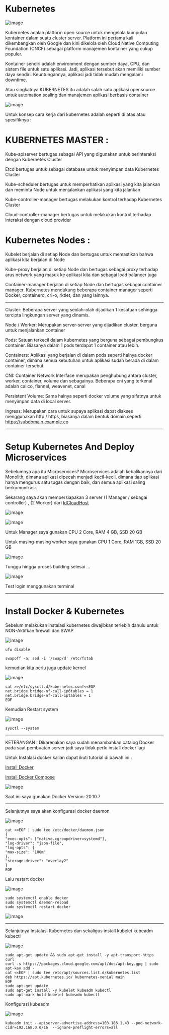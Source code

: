 # Kubernetes 

![image](https://user-images.githubusercontent.com/106061407/175206118-a6b8588e-ee85-4235-8cfd-57134e2e2a33.png)

Kubernetes adalah platform open source untuk mengelola kumpulan kontainer dalam suatu cluster server. Platform ini pertama kali dikembangkan oleh Google dan kini dikelola oleh Cloud Native Computing Foundation (CNCF) sebagai platform manajemen kontainer yang cukup populer.

Kontainer sendiri adalah environment dengan sumber daya, CPU, dan sistem file untuk satu aplikasi. Jadi, aplikasi tersebut akan memiliki sumber daya sendiri. Keuntungannya, aplikasi jadi tidak mudah mengalami downtime.

Atau singkatnya KUBERNETES itu adalah salah satu aplikasi opensource  untuk automation scaling dan manajemen aplikasi berbasis container

![image](https://user-images.githubusercontent.com/106061407/175206855-649823c2-c1dd-4e27-9bda-53576bd8ecad.png)

Untuk konsep cara kerja dari kubernetes adalah seperti di atas atau spesifiknya :

# KUBERNETES MASTER :

Kube-apiserver bertugas sebagai API yang digunakan untuk berinteraksi dengan Kubernetes Cluster

Etcd bertugas untuk sebagai database untuk menyimpan data Kubernetes Cluster

Kube-scheduler bertugas untuk memperhatikan aplikasi yang kita jalankan dan meminta Node untuk menjalankan aplikasi yang kita jalankan

Kube-controller-manager bertugas melakukan kontrol terhadap Kubernetes Cluster

Cloud-controller-manager bertugas untuk melakukan kontrol terhadap interaksi dengan cloud provider

# Kubernetes Nodes : 

Kubelet berjalan di setiap Node dan bertugas untuk memastikan bahwa aplikasi kita berjalan di Node

Kube-proxy berjalan di setiap Node dan bertugas sebagai proxy terhadap arus network yang masuk ke aplikasi kita dan sebagai load balancer juga

Container-manager berjalan di setiap Node dan bertugas sebagai container manager. Kubernetes mendukung beberapa container manager seperti Docker, containerd, cri-o, rktlet, dan yang lainnya.

-----------------------------------

Cluster: Beberapa server yang seolah-olah dijadikan 1 kesatuan sehingga tercipta lingkungan server yang dinamis.

Node / Worker: Merupakan server-server yang dijadikan cluster, berguna untuk menjalankan container

Pods: Satuan terkecil dalam kubernetes yang berguna sebagai pembungkus container. Biasanya dalam 1 pods terdapat 1 container atau lebih.

Containers: Aplikasi yang berjalan di dalam pods seperti halnya docker container, dimana semua kebutuhan untuk aplikasi sudah berada di dalam container tersebut.

CNI: Container Network Interface merupakan penghubung antara cluster, worker, container, volume dan sebagainya. Beberapa cni yang terkenal adalah calico, flannel, weavenet, canal

Persistent Volume: Sama halnya seperti docker volume yang sifatnya untuk menyimpan data di local server.

Ingress: Merupakan cara untuk supaya aplikasi dapat diakses menggunakan http / https, biasanya dalam bentuk domain seperti https://subdomain.example.co

-----------------------------------

# Setup Kubernetes And Deploy Microservices

Sebelumnya apa itu Microservices? Microservices adalah kebalikannya dari Monolith, dimana aplikasi dipecah menjadi kecil-kecil, dimana tiap aplikasi hanya mengurus satu tugas dengan baik, dan semua aplikasi saling berkomunikasi.

Sekarang saya akan mempersiapakan 3 server (1 Manager / sebagai controller) , (2 Worker) dari [IdCloudHost](idcloudhost.com)

![image](https://user-images.githubusercontent.com/106061407/175207641-ce3c5dec-9964-4e4a-96c1-ecbd2ea092d4.png)

![image](https://user-images.githubusercontent.com/106061407/175207791-e8751bb7-3d6b-4332-8835-3f2c36575800.png)


Untuk Manager saya gunakan CPU 2 Core, RAM 4 GB, SSD 20 GB

Untuk masing-masing worker saya gunakan CPU 1 Core, RAM 1GB, SSD 20 GB

![image](https://user-images.githubusercontent.com/106061407/175208025-2abab260-c644-4b52-9614-4485328fc8cc.png)

Tunggu hingga proses building selesai ...

![image](https://user-images.githubusercontent.com/106061407/175208197-ee22d02f-0447-475d-94ea-6941e2ac3dd5.png)

Test login menggunakan terminal

-----------------------------

# Install Docker & Kubernetes

Sebelum melakukan instalasi kubernetes diwajibkan terlebih dahulu untuk NON-Aktifkan firewall dan SWAP

![image](https://user-images.githubusercontent.com/106061407/175208485-b5913de6-a2c9-4b69-9037-1c8fe02081ea.png)

```
ufw disable
```

```
swapoff -a; sed -i '/swap/d' /etc/fstab
```

kemudian kita perlu juga update kernel

![image](https://user-images.githubusercontent.com/106061407/175209233-edb3389e-6712-4568-9a7f-7be4353b190b.png)

```
cat >>/etc/sysctl.d/kubernetes.conf<<EOF
net.bridge.bridge-nf-call-ip6tables = 1
net.bridge.bridge-nf-call-iptables = 1
EOF
```

Kemudian Restart system

![image](https://user-images.githubusercontent.com/106061407/175210657-962d782a-211a-4381-98c3-6fec4fa20deb.png)

```
sysctl --system
```

--------------------------------------------

KETERANGAN : Dikarenakan saya sudah menambahkan catalog Docker pada saat pembuatan server jadi saya tidak perlu install docker lagi

Untuk Instalasi docker kalian dapat ikuti tutorial di bawah ini :

[Install Docker](https://docs.docker.com/engine/install/)

[Install Docker Compose](https://docs.docker.com/compose/install/)

![image](https://user-images.githubusercontent.com/106061407/175212482-5ad79a98-7496-4e74-bf70-0b1413b515fa.png)

Saat ini saya gunakan Docker Version:  20.10.7

-------------------------------------------------------

Selanjutnya saya akan konfigurasi docker daemon

![image](https://user-images.githubusercontent.com/106061407/175217228-dcad2a7d-fd12-4570-b0fa-cd7f67d0c47a.png)

```
cat <<EOF | sudo tee /etc/docker/daemon.json
{
"exec-opts": ["native.cgroupdriver=systemd"],
"log-driver": "json-file",
"log-opts": {
"max-size": "100m"
},
"storage-driver": "overlay2"
}
EOF
```

Lalu restart docker

![image](https://user-images.githubusercontent.com/106061407/175217538-a3efe1aa-c970-438e-8e59-eeef5199bf21.png)

```
sudo systemctl enable docker
sudo systemctl daemon-reload
sudo systemctl restart docker
```

![image](https://user-images.githubusercontent.com/106061407/175217606-e98f3092-4224-478c-984d-26c5cfe9f598.png)

-----------------------------------------------

Selanjutnya Instalasi Kubernetes dan sekaligus install kubelet kubeadm kubectl

![image](https://user-images.githubusercontent.com/106061407/175219579-ed8d1629-df38-419a-bfa7-854f7ebfc70b.png)

```
sudo apt-get update && sudo apt-get install -y apt-transport-https curl
curl -s https://packages.cloud.google.com/apt/doc/apt-key.gpg | sudo apt-key add -
cat <<EOF | sudo tee /etc/apt/sources.list.d/kubernetes.list
deb https://apt.kubernetes.io/ kubernetes-xenial main
EOF
sudo apt-get update
sudo apt-get install -y kubelet kubeadm kubectl
sudo apt-mark hold kubelet kubeadm kubectl
```


Konfigurasi kubeadm

![image](https://user-images.githubusercontent.com/106061407/175220717-b529d884-2f96-44d7-86cc-f91aa0a13221.png)


```
kubeadm init --apiserver-advertise-address=103.186.1.43 --pod-network-cidr=192.168.0.0/16  --ignore-preflight-errors=all
```


